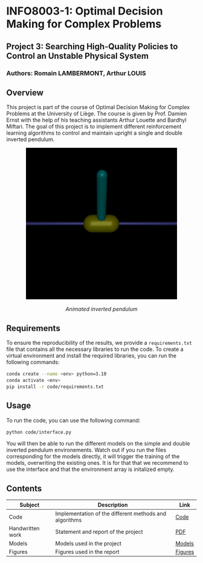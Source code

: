# INFO8003-1: Optimal Decision Making for Complex Problems
## Project 3: Searching High-Quality Policies to Control an Unstable Physical System
### Authors: Romain LAMBERMONT, Arthur LOUIS

## Overview
This project is part of the course of Optimal Decision Making for Complex Problems at the University of Liège. The course is given by Prof. Damien Ernst with the help of his teaching assistants Arthur Louette and Bardhyl Miftari. The goal of this project is to implement different reinforcement learning algorithms to control and maintain upright a single and double inverted pendulum.

<div align="center">
    <img src="figures/inverted_pendulum.gif" width="400"/>
    <p><em>Animated inverted pendulum</em></p>
</div>

## Requirements
To ensure the reproducibility of the results, we provide a `requirements.txt` file that contains all the necessary libraries to run the code. To create a virtual environment and install the required libraries, you can run the following commands:
```bash
conda create --name <env> python=3.10
conda activate <env>
pip install -r code/requirements.txt
```

## Usage
To run the code, you can use the following command:
```bash
python code/interface.py
```

You will then be able to run the different models on the simple and double inverted pendulum environements.
Watch out if you run the files corresponding for the models directly, it will trigger the training of the models, overwriting the existing ones. It is for that that we recommend to use the interface and that the environment array is initalized empty.

## Contents
| Subject | Description | Link |
| --- | --- | --- |
| Code | Implementation of the different methods and algorithms | [Code](code/CODE.md) |
| Handwritten work | Statement and report of the project | [PDF](documents/PDF.md) |
| Models | Models used in the project | [Models](models/MODELS.md) |
| Figures | Figures used in the report | [Figures](figures/) |
